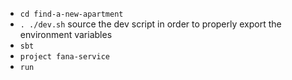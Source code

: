


- `cd find-a-new-apartment`
- `. ./dev.sh` source the dev script in order to properly export the environment variables
- `sbt`
- `project fana-service`
- `run`